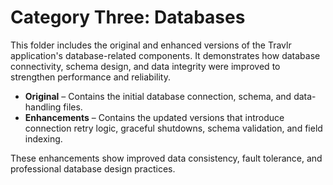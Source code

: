 # Category Three: Databases 

This folder includes the original and enhanced versions of the Travlr application's database-related components. It demonstrates how database connectivity, schema design, and data integrity were improved to strengthen performance and reliability. 

- **Original** – Contains the initial database connection, schema, and data-handling files.
- **Enhancements** – Contains the updated versions that introduce connection retry logic, graceful shutdowns, schema validation, and field indexing.

These enhancements show improved data consistency, fault tolerance, and professional database design practices.
